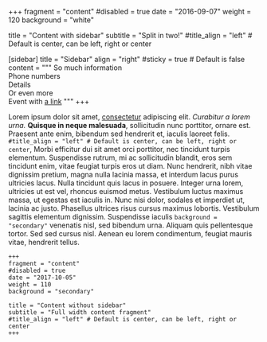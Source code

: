 +++
fragment = "content"
#disabled = true
date = "2016-09-07"
weight = 120
background = "white"

title = "Content with sidebar"
subtitle = "Split in two!"
#title_align = "left" # Default is center, can be left, right or center

[sidebar]
  title = "Sidebar"
  align = "right"
  #sticky = true # Default is false
  content = """
So much information  
Phone numbers  
Details  
Or even more  
Event with [a link](#)
"""
+++

Lorem ipsum dolor sit amet, [consectetur](#) adipiscing elit. *Curabitur a lorem urna.* **Quisque in neque malesuada**, sollicitudin nunc porttitor, ornare est. Praesent ante enim, bibendum sed hendrerit et, iaculis laoreet felis. `#title_align = "left" # Default is center, can be left, right or center`, Morbi efficitur dui sit amet orci porttitor, nec tincidunt turpis elementum. Suspendisse rutrum, mi ac sollicitudin blandit, eros sem tincidunt enim, vitae feugiat turpis eros ut diam. Nunc hendrerit, nibh vitae dignissim pretium, magna nulla lacinia massa, et interdum lacus purus ultricies lacus. Nulla tincidunt quis lacus in posuere. Integer urna lorem, ultricies ut est vel, rhoncus euismod metus. Vestibulum luctus maximus massa, ut egestas est iaculis in. Nunc nisi dolor, sodales et imperdiet ut, lacinia ac justo. Phasellus ultrices risus cursus maximus lobortis. Vestibulum sagittis elementum dignissim. Suspendisse iaculis `background = "secondary"` venenatis nisl, sed bibendum urna. Aliquam quis pellentesque tortor. Sed sed cursus nisl. Aenean eu lorem condimentum, feugiat mauris vitae, hendrerit tellus.

```
+++
fragment = "content"
#disabled = true
date = "2017-10-05"
weight = 110
background = "secondary"

title = "Content without sidebar"
subtitle = "Full width content fragment"
#title_align = "left" # Default is center, can be left, right or center
+++
```
